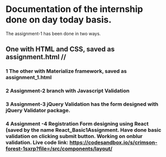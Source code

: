 # Documentation of the internship done on day today basis.
The assignment-1 has been done in two ways.
## One with HTML and CSS, saved as assignment.html //
### 1 The other with Materialize framework, saved as assignment_1.html 
### 2 Assignment-2 branch with Javascript Validation
### 3 Assignment-3 jQuery Validation has the form designed with jQuery Validator package.
### 4 Assignment -4 Registration Form designing using React (saved by the name React_Basic1Assignment. Have done basic validation on clicking submit button. Working on onblur validation. Live code link: https://codesandbox.io/s/crimson-forest-1sxrp?file=/src/components/layout/
